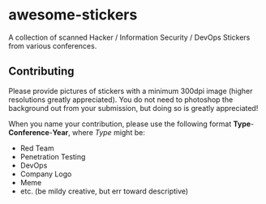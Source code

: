 # awesome-stickers
A collection of scanned Hacker / Information Security / DevOps Stickers from various conferences.

## Contributing
Please provide pictures of stickers with a minimum 300dpi image (higher resolutions greatly appreciated). You do not need to photoshop the background out from your submission, but doing so is greatly appreciated!

When you name your contribution, please use the following format **Type**-**Conference**-**Year**, where *Type* might be:
- Red Team
- Penetration Testing
- DevOps
- Company Logo
- Meme
- etc. (be mildy creative, but err toward descriptive)
